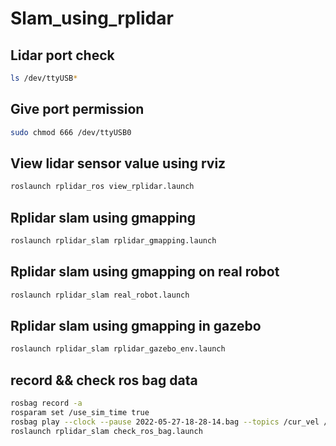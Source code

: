 # Slam_using_rplidar

## Lidar port check
```bash
ls /dev/ttyUSB* 
```

## Give port permission
```bash
sudo chmod 666 /dev/ttyUSB0
```

## View lidar sensor value using rviz
```bash
roslaunch rplidar_ros view_rplidar.launch
```

## Rplidar slam using gmapping
```bash
roslaunch rplidar_slam rplidar_gmapping.launch
```

## Rplidar slam using gmapping on real robot
```bash
roslaunch rplidar_slam real_robot.launch
```

## Rplidar slam using gmapping in gazebo
```bash
roslaunch rplidar_slam rplidar_gazebo_env.launch
```




## record && check ros bag data
```bash
rosbag record -a
rosparam set /use_sim_time true
rosbag play --clock --pause 2022-05-27-18-28-14.bag --topics /cur_vel /scan /cmd_vel
roslaunch rplidar_slam check_ros_bag.launch 
```

